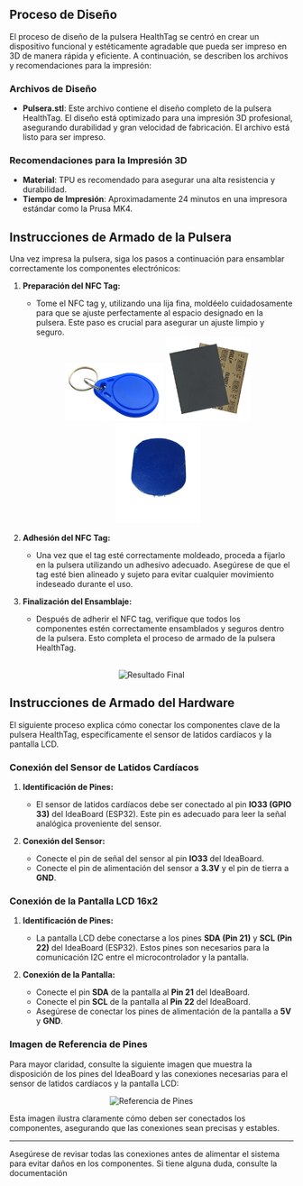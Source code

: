 ## Proceso de Diseño

El proceso de diseño de la pulsera HealthTag se centró en crear un dispositivo funcional y estéticamente agradable que pueda ser impreso en 3D de manera rápida y eficiente. A continuación, se describen los archivos y recomendaciones para la impresión:

### Archivos de Diseño

- **Pulsera.stl**: Este archivo contiene el diseño completo de la pulsera HealthTag. El diseño está optimizado para una impresión 3D profesional, asegurando durabilidad y gran velocidad de fabricación. El archivo está listo para ser impreso.

### Recomendaciones para la Impresión 3D

- **Material**: TPU es recomendado para asegurar una alta resistencia y durabilidad.
- **Tiempo de Impresión**: Aproximadamente 24 minutos en una impresora estándar como la Prusa MK4.

## Instrucciones de Armado de la Pulsera

Una vez impresa la pulsera, siga los pasos a continuación para ensamblar correctamente los componentes electrónicos:

1. **Preparación del NFC Tag:**
   - Tome el NFC tag y, utilizando una lija fina, moldéelo cuidadosamente para que se ajuste perfectamente al espacio designado en la pulsera. Este paso es crucial para asegurar un ajuste limpio y seguro.

   <div align="center">
     <img src="Imagenes/TagNFC.png" alt="NFC Tag" width="175"/> 
     <img src="Imagenes/Lija.png" alt="Lija" width="150"/> 
     <img src="Imagenes/TagFinal.png" alt="Tag Final" width="150"/>
   </div>

2. **Adhesión del NFC Tag:**
   - Una vez que el tag esté correctamente moldeado, proceda a fijarlo en la pulsera utilizando un adhesivo adecuado. Asegúrese de que el tag esté bien alineado y sujeto para evitar cualquier movimiento indeseado durante el uso.

3. **Finalización del Ensamblaje:**
   - Después de adherir el NFC tag, verifique que todos los componentes estén correctamente ensamblados y seguros dentro de la pulsera. Esto completa el proceso de armado de la pulsera HealthTag.

  <br>

   <div align="center">
     <img src="Imagenes/ResultadoFinal.png" alt="Resultado Final" width="200"/>
   </div>

   
## Instrucciones de Armado del Hardware

El siguiente proceso explica cómo conectar los componentes clave de la pulsera HealthTag, específicamente el sensor de latidos cardíacos y la pantalla LCD.

### Conexión del Sensor de Latidos Cardíacos

1. **Identificación de Pines:**
   - El sensor de latidos cardíacos debe ser conectado al pin **IO33 (GPIO 33)** del IdeaBoard (ESP32). Este pin es adecuado para leer la señal analógica proveniente del sensor.
   
2. **Conexión del Sensor:**
   - Conecte el pin de señal del sensor al pin **IO33** del IdeaBoard.
   - Conecte el pin de alimentación del sensor a **3.3V** y el pin de tierra a **GND**.

### Conexión de la Pantalla LCD 16x2

1. **Identificación de Pines:**
   - La pantalla LCD debe conectarse a los pines **SDA (Pin 21)** y **SCL (Pin 22)** del IdeaBoard (ESP32). Estos pines son necesarios para la comunicación I2C entre el microcontrolador y la pantalla.

2. **Conexión de la Pantalla:**
   - Conecte el pin **SDA** de la pantalla al **Pin 21** del IdeaBoard.
   - Conecte el pin **SCL** de la pantalla al **Pin 22** del IdeaBoard.
   - Asegúrese de conectar los pines de alimentación de la pantalla a **5V** y **GND**.

### Imagen de Referencia de Pines

Para mayor claridad, consulte la siguiente imagen que muestra la disposición de los pines del IdeaBoard y las conexiones necesarias para el sensor de latidos cardíacos y la pantalla LCD:

<div align="center">
  <img src="Imagenes/PinesIdeaboard.png" alt="Referencia de Pines" width="500"/>
</div>

Esta imagen ilustra claramente cómo deben ser conectados los componentes, asegurando que las conexiones sean precisas y estables.

---

Asegúrese de revisar todas las conexiones antes de alimentar el sistema para evitar daños en los componentes. Si tiene alguna duda, consulte la documentación 
